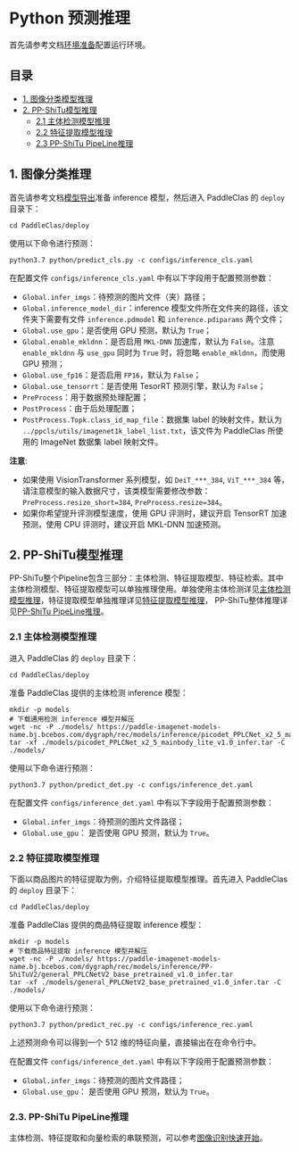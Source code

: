 # Python 预测推理

首先请参考文档[环境准备](../installation/install_paddleclas.md)配置运行环境。

## 目录

- [1. 图像分类模型推理](#1)
- [2. PP-ShiTu模型推理](#2)
    - [2.1 主体检测模型推理](#2.1)
    - [2.2 特征提取模型推理](#2.2)
    - [2.3 PP-ShiTu PipeLine推理](#2.3)

<a name="1"></a>

## 1. 图像分类推理

首先请参考文档[模型导出](./export_model.md)准备 inference 模型，然后进入 PaddleClas 的 `deploy` 目录下：

```shell
cd PaddleClas/deploy
```

使用以下命令进行预测：

```shell
python3.7 python/predict_cls.py -c configs/inference_cls.yaml
```

在配置文件 `configs/inference_cls.yaml` 中有以下字段用于配置预测参数：
* `Global.infer_imgs`：待预测的图片文件（夹）路径；
* `Global.inference_model_dir`：inference 模型文件所在文件夹的路径，该文件夹下需要有文件 `inference.pdmodel` 和 `inference.pdiparams` 两个文件；
* `Global.use_gpu`：是否使用 GPU 预测，默认为 `True`；
* `Global.enable_mkldnn`：是否启用 `MKL-DNN` 加速库，默认为 `False`。注意 `enable_mkldnn` 与 `use_gpu` 同时为 `True` 时，将忽略 `enable_mkldnn`，而使用 GPU 预测；
* `Global.use_fp16`：是否启用 `FP16`，默认为 `False`；
* `Global.use_tensorrt`：是否使用 TesorRT 预测引擎，默认为 `False`；
* `PreProcess`：用于数据预处理配置；
* `PostProcess`：由于后处理配置；
* `PostProcess.Topk.class_id_map_file`：数据集 label 的映射文件，默认为 `../ppcls/utils/imagenet1k_label_list.txt`，该文件为 PaddleClas 所使用的 ImageNet 数据集 label 映射文件。

**注意**:
* 如果使用 VisionTransformer 系列模型，如 `DeiT_***_384`, `ViT_***_384` 等，请注意模型的输入数据尺寸，该类模型需要修改参数： `PreProcess.resize_short=384`, `PreProcess.resize=384`。
* 如果你希望提升评测模型速度，使用 GPU 评测时，建议开启 TensorRT 加速预测，使用 CPU 评测时，建议开启 MKL-DNN 加速预测。

<a name="2"></a>

## 2. PP-ShiTu模型推理

PP-ShiTu整个Pipeline包含三部分：主体检测、特征提取模型、特征检索。其中主体检测模型、特征提取模型可以单独推理使用。单独使用主体检测详见[主体检测模型推理](#2.1)，特征提取模型单独推理详见[特征提取模型推理](#2.2)， PP-ShiTu整体推理详见[PP-ShiTu PipeLine推理](#2.3)。

<a name="2.1"></a>

### 2.1 主体检测模型推理

进入 PaddleClas 的 `deploy` 目录下：

```shell
cd PaddleClas/deploy
```

准备 PaddleClas 提供的主体检测 inference 模型：

```shell
mkdir -p models
# 下载通用检测 inference 模型并解压
wget -nc -P ./models/ https://paddle-imagenet-models-name.bj.bcebos.com/dygraph/rec/models/inference/picodet_PPLCNet_x2_5_mainbody_lite_v1.0_infer.tar
tar -xf ./models/picodet_PPLCNet_x2_5_mainbody_lite_v1.0_infer.tar -C ./models/
```

使用以下命令进行预测：

```shell
python3.7 python/predict_det.py -c configs/inference_det.yaml
```

在配置文件 `configs/inference_det.yaml` 中有以下字段用于配置预测参数：
* `Global.infer_imgs`：待预测的图片文件路径；
* `Global.use_gpu`： 是否使用 GPU 预测，默认为 `True`。

<a name="2.2"></a>

### 2.2 特征提取模型推理

下面以商品图片的特征提取为例，介绍特征提取模型推理。首先进入 PaddleClas 的 `deploy` 目录下：

```shell
cd PaddleClas/deploy
```

准备 PaddleClas 提供的商品特征提取 inference 模型：

```shell
mkdir -p models
# 下载商品特征提取 inference 模型并解压
wget -nc -P ./models/ https://paddle-imagenet-models-name.bj.bcebos.com/dygraph/rec/models/inference/PP-ShiTuV2/general_PPLCNetV2_base_pretrained_v1.0_infer.tar
tar -xf ./models/general_PPLCNetV2_base_pretrained_v1.0_infer.tar -C ./models/
```

使用以下命令进行预测：

```shell
python3.7 python/predict_rec.py -c configs/inference_rec.yaml
```

上述预测命令可以得到一个 512 维的特征向量，直接输出在在命令行中。

在配置文件 `configs/inference_det.yaml` 中有以下字段用于配置预测参数：
* `Global.infer_imgs`：待预测的图片文件路径；
* `Global.use_gpu`： 是否使用 GPU 预测，默认为 `True`。

<a name="2.3"></a>

### 2.3. PP-ShiTu PipeLine推理

主体检测、特征提取和向量检索的串联预测，可以参考[图像识别快速开始](../quick_start/quick_start_recognition.md)。
